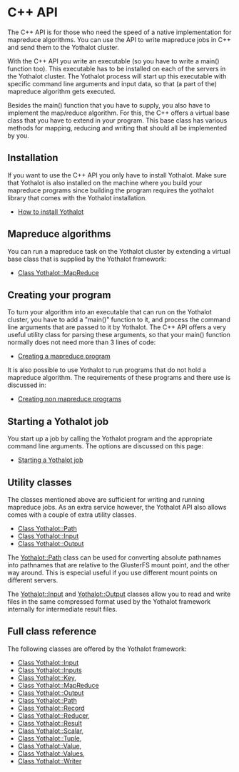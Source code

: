# C++ API

The C++ API is for those who need the speed of a native implementation
for mapreduce algorithms. You can use the API to write mapreduce jobs
in C++ and send them to the Yothalot cluster.

With the C++ API you write an executable (so you have to write 
a main() function too). This executable has to be installed on
each of the servers in the Yothalot cluster. The Yothalot process will
start up this executable with specific command line arguments and input 
data, so that (a part of the) mapreduce algorithm gets executed. 

Besides the main() function that you have to supply, you also have to
implement the map/reduce algorithm. For this, the C++ offers a virtual
base class that you have to extend in your program. This base class
has various methods for mapping, reducing and writing that should all
be implemented by you.


## Installation

If you want to use the C++ API you only have to install Yothalot. Make sure
that Yothalot is also installed on the machine where you build your mapreduce
programs since building the program requires the yothalot library that comes
with the Yothalot installation.

* [How to install Yothalot](copernica-docs:Yothalot/installation "Installation")
 

## Mapreduce algorithms

You can run a mapreduce task on the Yothalot cluster by extending a virtual
base class that is supplied by the Yothalot framework:

* [Class Yothalot::MapReduce](copernica-docs:Yothalot/cpp-mapreduce "MapReduce")


## Creating your program

To turn your algorithm into an executable that can run on the Yothalot
cluster, you have to add a "main()" function to it, and process the
command line arguments that are passed to it by Yothalot. The C++ API
offers a very useful utility class for parsing these arguments, so that 
your main() function normally does not need more than 3 lines of code:

* [Creating a mapreduce program](copernica-docs:Yothalot/cpp-program "Writing a program")

It is also possible to use Yothalot to run programs that do not hold a mapreduce 
algorithm. The requirements of these programs and there use is discussed in:

* [Creating non mapreduce programs](copernica-docs:Yothalot/cpp-other "Writing non mapreduce programs")


## Starting a Yothalot job

You start up a job by calling the Yothalot program and the appropriate
command line arguments. The options are discussed on this page:

* [Starting a Yothalot job](copernica-docs:Yothalot/cpp-start "Start up a job")


## Utility classes

The classes mentioned above are sufficient for writing and running mapreduce
jobs. As an extra service however, the Yothalot API also allows comes with
a couple of extra utility classes.

* [Class Yothalot::Path](copernica-docs:Yothalot/cpp-path "Path")
* [Class Yothalot::Input](copernica-docs:Yothalot/cpp-input "Input")
* [Class Yothalot::Output](copernica-docs:Yothalot/cpp-output "Output")

The [Yothalot::Path](copernica-docs:Yothalot/cpp-path "Path") class can be used
for converting absolute pathnames into pathnames that are relative to the
GlusterFS mount point, and the other way around. This is especial useful if
you use different mount points on different servers.

The [Yothalot::Input](copernica-docs:Yothalot/cpp-input "Input") and 
[Yothalot::Output](copernica-docs:Yothalot/cpp-output "Output") classes allow you
to read and write files in the same compressed format used by the Yothalot 
framework internally for intermediate result files.


## Full class reference

The following classes are offered by the Yothalot framework:
* [Class Yothalot::Input](copernica-docs:Yothalot/cpp-input "Input")
* [Class Yothalot::Inputs](copernica-docs:Yothalot/cpp-input "Inputs")
* [Class Yothalot::Key](copernica-docs:Yothalot/cpp-classes "Classes"),
* [Class Yothalot::MapReduce](copernica-docs:Yothalot/cpp-mapreduce "MapReduce")
* [Class Yothalot::Output](copernica-docs:Yothalot/cpp-output "Output")
* [Class Yothalot::Path](copernica-docs:Yothalot/cpp-path "Path")
* [Class Yothalot::Record](copernica-docs:Yothalot/cpp-record "Record")
* [Class Yothalot::Reducer](copernica-docs:Yothalot/cpp-classes "Classes"),
* [Class Yothalot::Result](copernica-docs:Yothalot/cpp-result "Result")
* [Class Yothalot::Scalar](copernica-docs:Yothalot/cpp-scalar "Scalar"),
* [Class Yothalot::Tuple](copernica-docs:Yothalot/cpp-tuple "Tuple"),
* [Class Yothalot::Value](copernica-docs:Yothalot/cpp-classes "Classes"),
* [Class Yothalot::Values](copernica-docs:Yothalot/cpp-classes "Classes"),
* [Class Yothalot::Writer](copernica-docs:Yothalot/cpp-classes "Classes")
